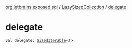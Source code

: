 [org.jetbrains.exposed.sql](../index.md) / [LazySizedCollection](index.md) / [delegate](.)

# delegate

`val delegate: `[`SizedIterable`](../-sized-iterable/index.md)`<T>`